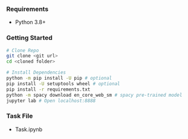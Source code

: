 ### Requirements
* Python 3.8+

### Getting Started

```bash
# Clone Repo
git clone <git url>
cd <cloned folder>

# Install Dependencies
python -m pip install -U pip # optional
pip install -U setuptools wheel # optional
pip install -r requirements.txt
python -m spacy download en_core_web_sm # spacy pre-trained model
jupyter lab # Open localhost:8888
```

### Task File
- Task.ipynb
